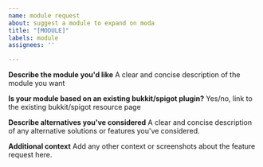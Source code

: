 ```yaml
---
name: module request
about: suggest a module to expand on moda
title: "[MODULE]"
labels: module
assignees: ''

---
```


**Describe the module you'd like**
A clear and concise description of the module you want

**Is your module based on an existing bukkit/spigot plugin?**
Yes/no, link to the existing bukkit/spigot resource page

**Describe alternatives you've considered**
A clear and concise description of any alternative solutions or features you've considered.

**Additional context**
Add any other context or screenshots about the feature request here.
